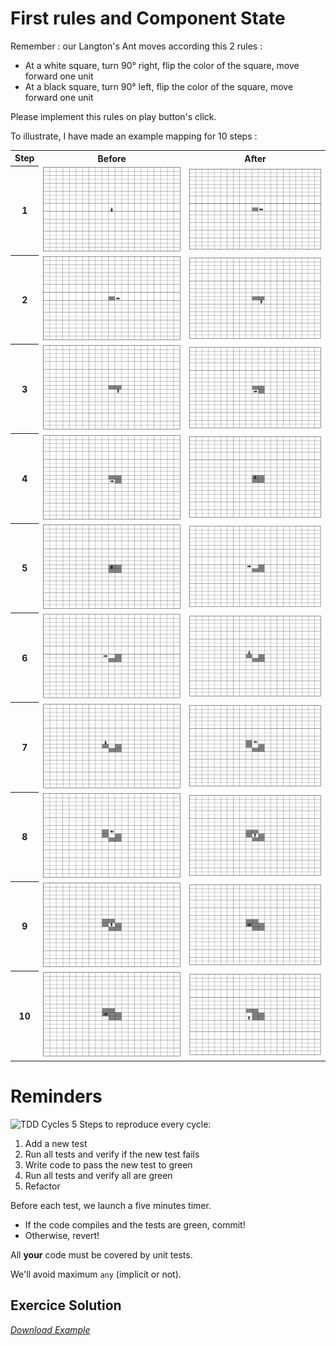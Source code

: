 # First rules and Component State

Remember : our Langton's Ant moves according this 2 rules :
* At a white square, turn 90° right, flip the color of the square, move forward one unit
* At a black square, turn 90° left, flip the color of the square, move forward one unit

Please implement this rules on play button's click.

To illustrate, I have made an example mapping for 10 steps :
<table>
  <tr><th>Step</th><th>Before</th><th>After</th></tr>
  <tr><th>1</th><td><img src="./images/gen1.png" /></td><td><img src="./images/gen2.png" /></td></tr>
  <tr><th>2</th><td><img src="./images/gen2.png" /></td><td><img src="./images/gen3.png" /></td></tr>
  <tr><th>3</th><td><img src="./images/gen3.png" /></td><td><img src="./images/gen4.png" /></td></tr>
  <tr><th>4</th><td><img src="./images/gen4.png" /></td><td><img src="./images/gen5.png" /></td></tr>
  <tr><th>5</th><td><img src="./images/gen5.png" /></td><td><img src="./images/gen6.png" /></td></tr>
  <tr><th>6</th><td><img src="./images/gen6.png" /></td><td><img src="./images/gen7.png" /></td></tr>
  <tr><th>7</th><td><img src="./images/gen7.png" /></td><td><img src="./images/gen8.png" /></td></tr>
  <tr><th>8</th><td><img src="./images/gen8.png" /></td><td><img src="./images/gen9.png" /></td></tr>
  <tr><th>9</th><td><img src="./images/gen9.png" /></td><td><img src="./images/gen10.png" /></td></tr>
  <tr><th>10</th><td><img src="./images/gen10.png" /></td><td><img src="./images/gen11.png" /></td></tr>
</table>

# Reminders
![TDD Cycles](https://upload.wikimedia.org/wikipedia/commons/0/0b/TDD_Global_Lifecycle.png)
5 Steps to reproduce every cycle:
1. Add a new test
1. Run all tests and verify if the new test fails
1. Write code to pass the new test to green
1. Run all tests and verify all are green
1. Refactor

Before each test, we launch a five minutes timer.
* If the code compiles and the tests are green, commit!
* Otherwise, revert!

All __your__ code must be covered by unit tests.

We'll avoid maximum `any` (implicit or not).

## Exercice Solution
[_Download Example_](https://github.com/Bogala/langton-ant-dojo/archive/step3.zip)
